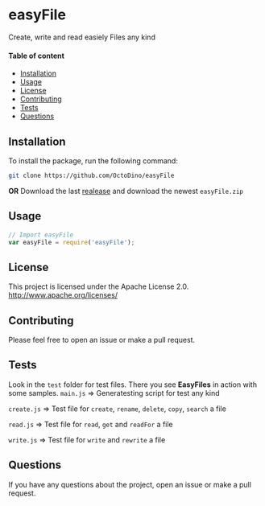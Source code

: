 # easyFile
Create, write and read easiely Files any kind

#### Table of content
- [Installation](#installation)
- [Usage](#usage)
- [License](#license)
- [Contributing](#contributing)
- [Tests](#tests)
- [Questions](#questions)

## Installation
To install the package, run the following command:

```bash
git clone https://github.com/OctoDino/easyFile
```

**OR**
Download the last [realease](https://github.com/OctoDino/easyFile/releases) and download the newest `easyFile.zip`
## Usage
```javascript
// Import easyFile
var easyFile = require('easyFile');

```

## License
This project is licensed under the Apache License 2.0.
http://www.apache.org/licenses/

## Contributing
Please feel free to open an issue or make a pull request.

## Tests 

Look in the `test` folder for test files. There you see **EasyFiles** in action with some samples.
`main.js` => Generatesting script for test any kind

`create.js` => Test file for `create`, `rename`, `delete`, `copy`, `search` a file

`read.js` => Test file for `read`, `get` and `readFor` a file

`write.js` => Test file for `write` and `rewrite` a file

## Questions
If you have any questions about the project, open an issue or make a pull request.